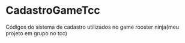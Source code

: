 # CadastroGameTcc
Códigos do sistema de cadastro utilizados no game rooster ninja(meu projeto em grupo no tcc)

